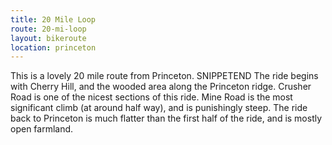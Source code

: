 ```yaml
---
title: 20 Mile Loop
route: 20-mi-loop
layout: bikeroute
location: princeton
---
```


This is a lovely 20 mile route from Princeton. SNIPPETEND The ride begins with Cherry Hill, and the wooded area along the Princeton ridge. Crusher Road is one of the nicest sections of this ride. Mine Road is the most significant climb (at around half way), and is punishingly steep. The ride back to Princeton is much flatter than the first half of the ride, and is mostly open farmland.
